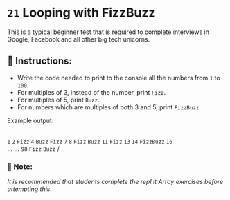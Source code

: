 # `21` Looping with FizzBuzz

This is a typical beginner test that is required to complete interviews in Google, Facebook and all other big tech unicorns.

## :pencil: Instructions:
* Write the code needed to print to the console all the numbers from `1` to `100`. 
* For multiples of 3, instead of the number, print `Fizz`.
* For multiples of 5, print `Buzz`. 
* For numbers which are multiples of both 3 and 5, print `FizzBuzz`.

Example output:

\
`1`
`2`
`Fizz`
`4`
`Buzz`
`Fizz`
`7`
`8`
`Fizz`
`Buzz`
`11`
`Fizz` 
`13` 
`14`
`FizzBuzz`
`16`  
...
...
`98` 
`Fizz` 
`Buzz`
/

### :scroll: Note: 
*It is recommended that students complete the repl.it Array exercises before attempting this.*